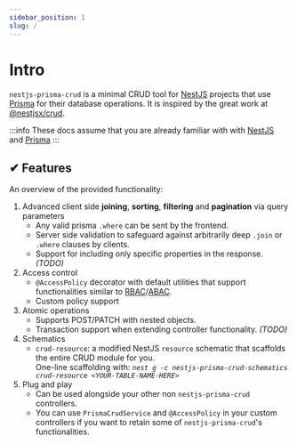 ```yaml
---
sidebar_position: 1
slug: /
---
```


# Intro

`nestjs-prisma-crud` is a minimal CRUD tool for [NestJS](https://nestjs.com/) projects that use [Prisma](https://www.prisma.io/) for their database operations. It is inspired by the great work at [@nestjsx/crud](https://github.com/nestjsx/crud).

:::info
These docs assume that you are already familiar with with [NestJS](https://nestjs.com) and [Prisma](https://www.prisma.io/)
:::

## ✔ Features

An overview of the provided functionality:

1. Advanced client side **joining**, **sorting**, **filtering** and **pagination** via query parameters
    - Any valid prisma `.where` can be sent by the frontend.
    - Server side validation to safeguard against arbitrarily deep `.join` or `.where` clauses by clients.
    - Support for including only specific properties in the response. _(TODO)_
2. Access control
    - `@AccessPolicy` decorator with default utilities that support functionalities similar to [RBAC](https://en.wikipedia.org/wiki/Role-based_access_control)/[ABAC](https://en.wikipedia.org/wiki/Attribute-based_access_control).
    - Custom policy support
3. Atomic operations
    - Supports POST/PATCH with nested objects.
    - Transaction support when extending controller functionality. _(TODO)_
4. Schematics
    - `crud-resource`: a modified NestJS `resource` schematic that scaffolds the entire CRUD module for you.<br/> One-line scaffolding with: _`nest g -c nestjs-prisma-crud-schematics crud-resource <YOUR-TABLE-NAME-HERE>`_
5. Plug and play
    - Can be used alongside your other non `nestjs-prisma-crud` controllers.
    - You can use `PrismaCrudService` and `@AccessPolicy` in your custom controllers if you want to retain some of `nestjs-prisma-crud`'s functionalities.
